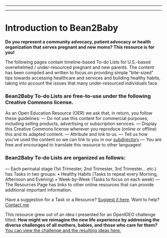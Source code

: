 
---
---
# Introduction to Bean2Baby

**Do you represent a community advocacy, patient advocacy or health organization that serves pregnant and new moms? This resource is for you!**

The following pages contain timeline-based To-do Lists for U.S.-based overwhelmed / under-resourced pregnant and new parents. The content has been compiled and written to focus on providing simple “bite-sized” tips towards accessing healthcare and services and building healthy habits, taking into account the issues that many under-resourced individuals face.

### Bean2Baby To-do Lists are free-to-use under the following Creative Commons license. 
As an Open Education Resource (OER) we ask that, in return, you follow these guidelines:
— Do not use this content for commercial purposes, including selling products, advertising or subscription services.
— Display this Creative Commons license wherever you reproduce (online or offline) this and its adapted content.
— Attribute and link to us.
— Tell us how you’ve used the content so we can link to you in our [subdirectory](#)
— You are free and encouraged to translate this resource to other languages! 

### Bean2Baby To-do Lists are organized as follows:
— Each perinatal stage (1st Trimester, 2nd Trimester, 3rd Trimester… etc.) has Tasks in two groups:
	• Healthy Habits (Tasks to repeat every Morning, Afternoon and Evening)
	• Week-by-Week (Tasks to focus on each week)
— The Resources Page has links to other online resources that can provide additional important information.

Have a suggestion for a Task or a Resource? [Suggest it here](#).
Want to help? [Contact me](#)

This resource grew out of an idea I presented for an OpenIDEO challenge titled:
**How might we reimagine the new life experience by addressing the diverse challenges of all mothers, babies, and those who care for them?** [You can view the challenge and the resulting ideas here.](#)

